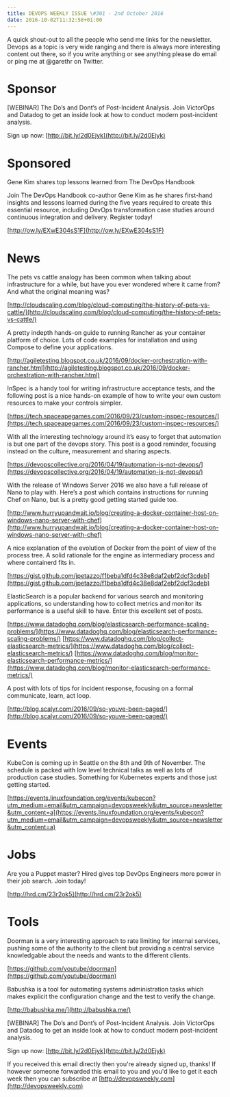 ```yaml
---
title: DEVOPS WEEKLY ISSUE \#301 - 2nd October 2016 
date: 2016-10-02T11:32:58+01:00
---
```


A quick shout-out to all the people who send me links for the newsletter. Devops as a topic is very wide ranging and there is always more interesting content out there, so if you write anything or see anything please do email or ping me at @garethr on Twitter.


Sponsor
======

[WEBINAR] The Do’s and Dont’s of Post-Incident Analysis. Join VictorOps and Datadog to get an inside look at  how to conduct modern post-incident analysis.

Sign up now: [http://bit.ly/2d0Ejyk](http://bit.ly/2d0Ejyk)


Sponsored
========

Gene Kim shares top lessons learned from The DevOps Handbook

Join The DevOps Handbook co-author Gene Kim as he shares first-hand insights and lessons learned during the five years required to create this essential resource, including DevOps transformation case studies around continuous integration and delivery. Register today!

[http://ow.ly/EXwE304sS1F](http://ow.ly/EXwE304sS1F)


News
====


The pets vs cattle analogy has been common when talking about infrastructure for a while, but have you ever wondered where it came from? And what the original meaning was?

[http://cloudscaling.com/blog/cloud-computing/the-history-of-pets-vs-cattle/](http://cloudscaling.com/blog/cloud-computing/the-history-of-pets-vs-cattle/)


A pretty indepth hands-on guide to running Rancher as your container platform of choice. Lots of code examples for installation and using Compose to define your applications.

[http://agiletesting.blogspot.co.uk/2016/09/docker-orchestration-with-rancher.html](http://agiletesting.blogspot.co.uk/2016/09/docker-orchestration-with-rancher.html)


InSpec is a handy tool for writing infrastructure acceptance tests, and the following post is a nice hands-on example of how to write your own custom resources to make your controls simpler.

[https://tech.spaceapegames.com/2016/09/23/custom-inspec-resources/](https://tech.spaceapegames.com/2016/09/23/custom-inspec-resources/)


With all the interesting technology around it’s easy to forget that automation is but one part of the devops story. This post is a good reminder, focusing instead on the culture, measurement and sharing aspects.

[https://devopscollective.org/2016/04/19/automation-is-not-devops/](https://devopscollective.org/2016/04/19/automation-is-not-devops/)


With the release of Windows Server 2016 we also have a full release of Nano to play with. Here’s a post which contains instructions for running Chef on Nano, but is a pretty good getting started guide too.

[http://www.hurryupandwait.io/blog/creating-a-docker-container-host-on-windows-nano-server-with-chef](http://www.hurryupandwait.io/blog/creating-a-docker-container-host-on-windows-nano-server-with-chef)


A nice explanation of the evolution of Docker from the point of view of the process tree. A solid rationale for the engine as intermediary process and where containerd fits in.

[https://gist.github.com/jpetazzo/f1beba1dfd4c38e8daf2ebf2dcf3cdeb](https://gist.github.com/jpetazzo/f1beba1dfd4c38e8daf2ebf2dcf3cdeb)


ElasticSearch is a popular backend for various search and monitoring applications, so understanding how to collect metrics and monitor its performance is a useful skill to have. Enter this excellent set of posts.

[https://www.datadoghq.com/blog/elasticsearch-performance-scaling-problems/](https://www.datadoghq.com/blog/elasticsearch-performance-scaling-problems/)
[https://www.datadoghq.com/blog/collect-elasticsearch-metrics/](https://www.datadoghq.com/blog/collect-elasticsearch-metrics/)
[https://www.datadoghq.com/blog/monitor-elasticsearch-performance-metrics/](https://www.datadoghq.com/blog/monitor-elasticsearch-performance-metrics/)


A post with lots of tips for incident response, focusing on a formal communicate, learn, act loop.

[http://blog.scalyr.com/2016/09/so-youve-been-paged/](http://blog.scalyr.com/2016/09/so-youve-been-paged/)


Events
======

KubeCon is coming up in Seattle on the 8th and 9th of November. The schedule is packed with low level technical talks as well as lots of production case studies. Something for Kubernetes experts and those just getting started.

[https://events.linuxfoundation.org/events/kubecon?utm_medium=email&utm_campaign=devopsweekly&utm_source=newsletter&utm_content=a](https://events.linuxfoundation.org/events/kubecon?utm_medium=email&utm_campaign=devopsweekly&utm_source=newsletter&utm_content=a)


Jobs
====

Are you a Puppet master? Hired gives top DevOps Engineers more power in their job search. Join today!

[http://hrd.cm/23r2ok5](http://hrd.cm/23r2ok5)


Tools
=====

Doorman is a very interesting approach to rate limiting for internal services, pushing some of the authority to the client but providing a central service knowledgable about the needs and wants to the different clients.

[https://github.com/youtube/doorman](https://github.com/youtube/doorman)


Babushka is a tool for automating systems administration tasks which makes explicit the configuration change and the test to verify the change.

[http://babushka.me/](http://babushka.me/)



[WEBINAR] The Do’s and Dont’s of Post-Incident Analysis. Join VictorOps and Datadog to get an inside look at  how to conduct modern post-incident analysis.

Sign up now: [http://bit.ly/2d0Ejyk](http://bit.ly/2d0Ejyk)


If you received this email directly then you're already signed up, thanks! If however someone forwarded this email to you and you'd like to get it each week then you can subscribe at [http://devopsweekly.com](http://devopsweekly.com)

